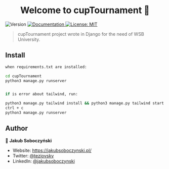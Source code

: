 <h1 align="center">Welcome to cupTournament 👋</h1>
<p>
  <img alt="Version" src="https://img.shields.io/badge/version-1.0.0-blue.svg?cacheSeconds=2592000" />
  <a href="https://github.com/teziovsky/cup-tournament#readme" target="_blank">
    <img alt="Documentation" src="https://img.shields.io/badge/documentation-yes-brightgreen.svg" />
  </a>
  <a href="#" target="_blank">
    <img alt="License: MIT" src="https://img.shields.io/badge/License-MIT-yellow.svg" />
  </a>
</p>

> cupTournament project wrote in Django for the need of WSB University.

## Install

```sh
when requirements.txt are installed:

cd cupTournament
python3 manage.py runserver


if is error about tailwind, run:

python3 manage.py tailwind install && python3 manage.py tailwind start
ctrl + c
python3 manage.py runserver
```

## Author

👤 **Jakub Soboczyński**

* Website: https://jakubsoboczynski.pl/
* Twitter: [@teziovsky](https://twitter.com/teziovsky)
* LinkedIn: [@jakubsoboczynski](https://linkedin.com/in/jakubsoboczynski)
